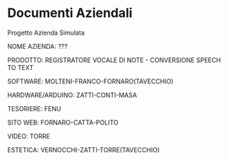 # Documenti Aziendali

Progetto Azienda Simulata


NOME AZIENDA: ???

PRODOTTO: REGISTRATORE VOCALE DI NOTE - CONVERSIONE SPEECH TO TEXT

SOFTWARE: MOLTENI-FRANCO-FORNARO(TAVECCHIO)

HARDWARE/ARDUINO: ZATTI-CONTI-MASA

TESORIERE: FENU

SITO WEB: FORNARO-CATTA-POLITO

VIDEO: TORRE

ESTETICA: VERNOCCHI-ZATTI-TORRE(TAVECCHIO)
